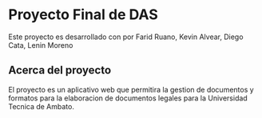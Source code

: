 # Proyecto Final de DAS

Este proyecto es desarrollado con por Farid Ruano, Kevin Alvear, Diego Cata, Lenin Moreno

## Acerca del proyecto

El proyecto es un aplicativo web que permitira la gestion de documentos y formatos para la elaboracion
de documentos legales para la Universidad Tecnica de Ambato.
